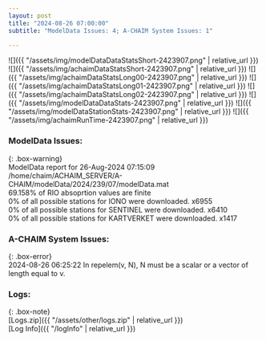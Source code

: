 ```yaml
---
layout: post
title: "2024-08-26 07:00:00"
subtitle: "ModelData Issues: 4; A-CHAIM System Issues: 1"

---
```


![]({{ "/assets/img/modelDataDataStatsShort-2423907.png" | relative_url }})
![]({{ "/assets/img/achaimDataStatsShort-2423907.png" | relative_url }})
![]({{ "/assets/img/achaimDataStatsLong00-2423907.png" | relative_url }})
![]({{ "/assets/img/achaimDataStatsLong01-2423907.png" | relative_url }})
![]({{ "/assets/img/achaimDataStatsLong02-2423907.png" | relative_url }})
![]({{ "/assets/img/modelDataDataStats-2423907.png" | relative_url }})
![]({{ "/assets/img/modelDataStationStats-2423907.png" | relative_url }})
![]({{ "/assets/img/achaimRunTime-2423907.png" | relative_url }})


### ModelData Issues:  
  
{: .box-warning}  
 ModelData report for 26-Aug-2024 07:15:09   
 /home/chaim/ACHAIM_SERVER/A-CHAIM/modelData/2024/239/07/modelData.mat   
 69.158% of RIO absoprtion values are finite   
 0% of all possible stations for IONO were downloaded. x6955   
 0% of all possible stations for SENTINEL were downloaded. x6410   
 0% of all possible stations for KARTVERKET were downloaded. x1417   
  
### A-CHAIM System Issues:  
  
{: .box-error}  
2024-08-26 06:25:22 In repelem(v, N), N must be a scalar or a vector of length equal to v.  

### Logs:  
  
{: .box-note}  
[Logs.zip]({{ "/assets/other/logs.zip" | relative_url }})  
[Log Info]({{ "/logInfo" | relative_url }})  
